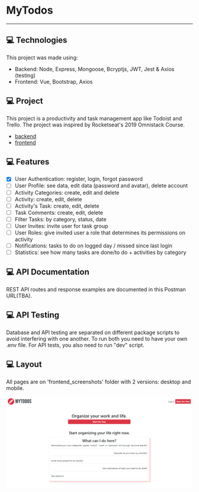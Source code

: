 # MyTodos

<hr />

## 	💻 Technologies

This project was made using:
- Backend: Node, Express, Mongoose, Bcryptjs, JWT, Jest & Axios (testing)
- Frontend: Vue, Bootstrap, Axios

## 	💻 Project

This project is a productivity and task management app like Todoist and Trello.
The project was inspired by Rocketseat's 2019 Omnistack Course.
- [backend](https://github.com/rocketseat-education/curso-omnistack-back-end)
- [frontend](https://github.com/rocketseat-education/curso-omnistack-front-end)

## 	💻 Features

- [X] User Authentication: register, login, forgot password
- [ ] User Profile: see data, edit data (password and avatar), delete account
- [ ] Activity Categories: create, edit and delete
- [ ] Activity: create, edit, delete
- [ ] Activity's Task: create, edit, delete
- [ ] Task Comments: create, edit, delete
- [ ] Filter Tasks: by category, status, date
- [ ] User Invites: invite user for task group
- [ ] User Roles: give invited user a role that determines its permissions on activity
- [ ] Notifications: tasks to do on logged day / missed since last login
- [ ] Statistics: see how many tasks are done/to do + activities by category

## 	💻 API Documentation

REST API routes and response examples are documented in this Postman URL(TBA).

## 	💻 API Testing

Database and API testing are separated on different package scripts to avoid interfering with one another.
To run both you need to have your own .env file.
For API tests, you also need to run "dev" script.

## 	💻 Layout

All pages are on 'frontend_screenshots' folder with 2 versions: desktop and mobile.

<img src="./frontend_screenshots/Home_desktop.PNG" alt="Home desktop view" />